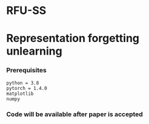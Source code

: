 # RFU-SS

# Representation forgetting unlearning

### Prerequisites

```
python = 3.8
pytorch = 1.4.0
matplotlib
numpy
```

### Code will be available after paper is accepted